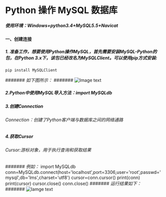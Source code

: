 # Python 操作 MySQL 数据库  
##### 使用环境：Windows+python3.4+MySQL5.5+Navicat  
#### 一、创建连接
##### 1. 准备工作，想要使用Python操作MySQL，首先需要安装MySQL-Python的包，在Python 3.x下，该包已经改名为MySQLClient。可以使用pip方式安装:  
    pip install MySQLClient  
#######  *如下图所示：*
####### ![Image text](https://github.com/gorgeousCa/Dayup/blob/master/MySQL/20190303204126.png)
##### 2.Python中使用MySQL导入方法：import MySQLdb
##### 3.创建Connection
###### Connection：创建了Python客户端与数据库之间的网络通路
##### 4.获取Cursor
###### Cursor:游标对象，用于执行查询和获取结果
#######  *例如：*
    import MySQLdb
    conn=MySQLdb.connect(host='localhost',port=3306,user='root',passwd='mysql',db='lms',charset='utf8')
    cursor=conn.cursor()
    print(conn)
    print(cursor)
    cursor.close()
    conn.close()
#######  *运行结果如下：*  
####### ![Iamge text](https://github.com/gorgeousCa/Dayup/blob/master/MySQL/20190303211447.png)



